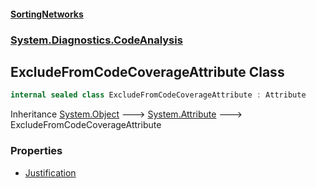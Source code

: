 #### [SortingNetworks](./index.md 'index')
### [System.Diagnostics.CodeAnalysis](./System-Diagnostics-CodeAnalysis.md 'System.Diagnostics.CodeAnalysis')
## ExcludeFromCodeCoverageAttribute Class
```csharp
internal sealed class ExcludeFromCodeCoverageAttribute : Attribute
```
Inheritance [System.Object](https://docs.microsoft.com/en-us/dotnet/api/System.Object 'System.Object') &#129106; [System.Attribute](https://docs.microsoft.com/en-us/dotnet/api/System.Attribute 'System.Attribute') &#129106; ExcludeFromCodeCoverageAttribute  
### Properties
- [Justification](./System-Diagnostics-CodeAnalysis-ExcludeFromCodeCoverageAttribute-Justification.md 'System.Diagnostics.CodeAnalysis.ExcludeFromCodeCoverageAttribute.Justification')
